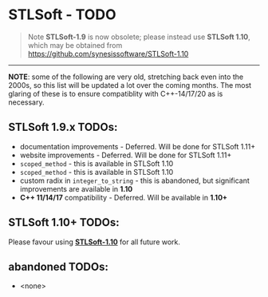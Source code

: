 # STLSoft - TODO

> Note
> **STLSoft-1.9** is now obsolete; please instead use **STLSoft 1.10**, which may be obtained from https://github.com/synesissoftware/STLSoft-1.10


----


**NOTE**: some of the following are very old, stretching back even into the 2000s, so this list will be updated a lot over the coming months. The most glaring of these is to ensure compatiblity with C++-14/17/20 as is necessary.

## STLSoft 1.9.x TODOs:

* documentation improvements - Deferred. Will be done for STLSoft 1.11+
* website improvements - Deferred. Will be done for STLSoft 1.11+
* `scoped_method` - this is available in STLSoft 1.10
* `scoped_method` - this is available in STLSoft 1.10
* custom radix in `integer_to_string` - this is abandoned, but significant improvements are available in **1.10**
* **C++ 11/14/17** compatibility - Deferred. Will be available in **1.10+**


## STLSoft 1.10+ TODOs:

Please favour using [**STLSoft-1.10**](https://github.com/synesissoftware/STLSoft-1.10) for all future work.


## abandoned TODOs:

 * \<none>


<!-- ########################### end of file ########################### -->

